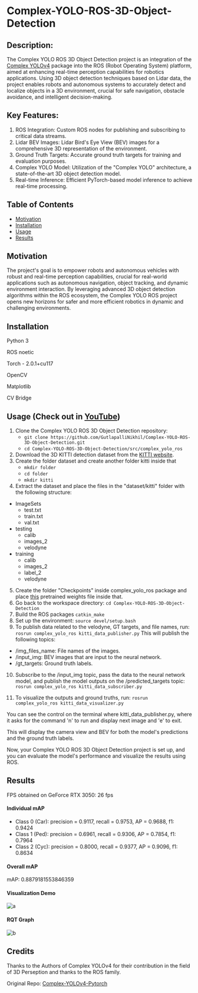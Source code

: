 # Complex-YOLO-ROS-3D-Object-Detection

## Description: 
The Complex YOLO ROS 3D Object Detection project is an integration of the [Complex YOLOv4](https://github.com/maudzung/Complex-YOLOv4-Pytorch) package into the ROS (Robot Operating System) platform, aimed at enhancing real-time perception capabilities for robotics applications. Using 3D object detection techniques based on Lidar data, the project enables robots and autonomous systems to accurately detect and localize objects in a 3D environment, crucial for safe navigation, obstacle avoidance, and intelligent decision-making.

## Key Features:
1. ROS Integration: Custom ROS nodes for publishing and subscribing to critical data streams.
2. Lidar BEV Images: Lidar Bird's Eye View (BEV) images for a comprehensive 3D representation of the environment.
3. Ground Truth Targets: Accurate ground truth targets for training and evaluation purposes.
4. Complex YOLO Model: Utilization of the "Complex YOLO" architecture, a state-of-the-art 3D object detection model.
5. Real-time Inference: Efficient PyTorch-based model inference to achieve real-time processing.

## Table of Contents
- [Motivation](#motivation)
- [Installation](#installation)
- [Usage](#usage)
- [Results](#results)


## Motivation
The project's goal is to empower robots and autonomous vehicles with robust and real-time perception capabilities, crucial for real-world applications such as autonomous navigation, object tracking, and dynamic environment interaction. By leveraging advanced 3D object detection algorithms within the ROS ecosystem, the Complex YOLO ROS project opens new horizons for safer and more efficient robotics in dynamic and challenging environments.

## Installation
Python 3  

ROS noetic

Torch - 2.0.1+cu117

OpenCV

Matplotlib

CV Bridge

## Usage (Check out in [YouTube](https://www.youtube.com/watch?v=roS3FgU9A5E))
1) Clone the Complex YOLO ROS 3D Object Detection repository:
   * `git clone https://github.com/GutlapalliNikhil/Complex-YOLO-ROS-3D-Object-Detection.git`
   * `cd Complex-YOLO-ROS-3D-Object-Detection/src/complex_yolo_ros`
2) Download the 3D KITTI detection dataset from the [KITTI website](http://www.cvlibs.net/datasets/kitti/eval_object.php?obj_benchmark=3d).
3) Create the folder dataset and create another folder kitti inside that
   * `mkdir folder`
   * `cd folder`
   * `mkdir kitti`
4) Extract the dataset and place the files in the "dataset/kitti" folder with the following structure:
- ImageSets
  - test.txt
  - train.txt
  - val.txt
- testing
  - calib
  - images_2
  - velodyne
- training
  - calib
  - images_2
  - label_2
  - velodyne
5) Create the folder "Checkpoints" inside complex_yolo_ros package and place [this](https://drive.google.com/drive/folders/1RHD9PBvk-9SjbKwoi_Q1kl9-UGFo2Pth?usp=sharing) pretrained weights file inside that.
6) Go back to the workspace directory:
`cd Complex-YOLO-ROS-3D-Object-Detection`
7) Build the ROS packages
`catkin_make`
8) Set up the environment:
`source devel/setup.bash`
9) To publish data related to the velodyne, GT targets, and file names, run:
`rosrun complex_yolo_ros kitti_data_publisher.py`
This will publish the following topics:

* /img_files_name: File names of the images.
* /input_img: BEV images that are input to the neural network.
* /gt_targets: Ground truth labels.

10) Subscribe to the /input_img topic, pass the data to the neural network model, and publish the model outputs on the /predicted_targets topic:
`rosrun complex_yolo_ros kitti_data_subscriber.py`

11) To visualize the outputs and ground truths, run:
`rosrun complex_yolo_ros kitti_data_visualizer.py`

You can see the control on the terminal where kitti_data_publisher.py, where it asks for the command 'n' to run and display next image and 'e' to exit.

This will display the camera view and BEV for both the model's predictions and the ground truth labels.

Now, your Complex YOLO ROS 3D Object Detection project is set up, and you can evaluate the model's performance and visualize the results using ROS.

## Results

FPS obtained on GeForce RTX 3050: 26 fps

#### Individual mAP

* Class 0 (Car): precision = 0.9117, recall = 0.9753, AP = 0.9688, f1: 0.9424
* Class 1 (Ped): precision = 0.6961, recall = 0.9306, AP = 0.7854, f1: 0.7964
* Class 2 (Cyc): precision = 0.8000, recall = 0.9377, AP = 0.9096, f1: 0.8634

#### Overall mAP
mAP: 0.8879181553846359

#### Visualization Demo
![a](https://github.com/GutlapalliNikhil/Complex-YOLO-ROS-3D-Object-Detection/assets/33520288/a0a5abde-604b-4ec2-852b-72756c9a660e)

#### RQT Graph
![b](https://github.com/GutlapalliNikhil/Complex-YOLO-ROS-3D-Object-Detection/assets/33520288/8bc3fab0-9222-4129-91bb-09233eb70a4f)

## Credits
Thanks to the Authors of Complex YOLOv4 for their contribution in the field of 3D Perseption and thanks to the ROS family.

Original Repo: [Complex-YOLOv4-Pytorch](https://github.com/maudzung/Complex-YOLOv4-Pytorch)
